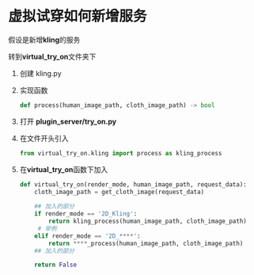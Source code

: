 # 虚拟试穿如何新增服务

假设是新增**kling**的服务

转到**virtual_try_on**文件夹下

1. 创建 kling.py

2. 实现函数

   ```python
   def process(human_image_path, cloth_image_path) -> bool
   ```

3. 打开 **plugin_server/try_on.py**

4. 在文件开头引入

   ```python
   from virtual_try_on.kling import process as kling_process
   ```

5. 在**virtual_try_on**函数下加入

   ```python
   def virtual_try_on(render_mode, human_image_path, request_data):
       cloth_image_path = get_cloth_image(request_data)
       
       ## 加入的部分
       if render_mode == '2D_Kling':
           return kling_process(human_image_path, cloth_image_path)
    	# 举例   
       elif render_mode == '2D_****':
           return ****_process(human_image_path, cloth_image_path)
       ## 加入的部分
   
       return False
   ```